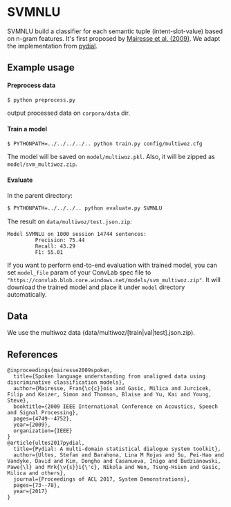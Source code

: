 # SVMNLU

SVMNLU build a classifier for each semantic tuple (intent-slot-value) based on n-gram features. It's first proposed by [Mairesse et al. (2009)](http://mairesse.s3.amazonaws.com/research/papers/icassp09-final.pdf). We adapt the implementation from [pydial](https://bitbucket.org/dialoguesystems/pydial/src/master/semi/CNetTrain/).

## Example usage

#### Preprocess data

```sh
$ python preprocess.py
```

output processed data on `corpora/data` dir.

#### Train a model

```sh
$ PYTHONPATH=../../../../.. python train.py config/multiwoz.cfg
```

The model will be saved on `model/multiwoz.pkl`. Also, it will be zipped as `model/svm_multiwoz.zip`.

#### Evaluate

In the parent directory:

```sh
$ PYTHONPATH=../../../.. python evaluate.py SVMNLU
```

The result on `data/multiwoz/test.json.zip`:

```
Model SVMNLU on 1000 session 14744 sentences:
         Precision: 75.44
         Recall: 43.29
         F1: 55.01
```

If you want to perform end-to-end evaluation with trained model, you can set `model_file` param of your ConvLab spec file to `"https://convlab.blob.core.windows.net/models/svm_multiwoz.zip"`. It will download the trained model and place it under `model` directory automatically.

## Data

We use the multiwoz data (data/multiwoz/[train|val|test].json.zip).

## References

```
@inproceedings{mairesse2009spoken,
  title={Spoken language understanding from unaligned data using discriminative classification models},
  author={Mairesse, Fran{\c{c}}ois and Gasic, Milica and Jurcicek, Filip and Keizer, Simon and Thomson, Blaise and Yu, Kai and Young, Steve},
  booktitle={2009 IEEE International Conference on Acoustics, Speech and Signal Processing},
  pages={4749--4752},
  year={2009},
  organization={IEEE}
}
@article{ultes2017pydial,
  title={Pydial: A multi-domain statistical dialogue system toolkit},
  author={Ultes, Stefan and Barahona, Lina M Rojas and Su, Pei-Hao and Vandyke, David and Kim, Dongho and Casanueva, Inigo and Budzianowski, Pawe{\l} and Mrk{\v{s}}i{\'c}, Nikola and Wen, Tsung-Hsien and Gasic, Milica and others},
  journal={Proceedings of ACL 2017, System Demonstrations},
  pages={73--78},
  year={2017}
}
```

